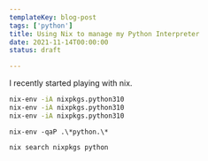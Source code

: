 ```yaml
---
templateKey: blog-post
tags: ['python']
title: Using Nix to manage my Python Interpreter
date: 2021-11-14T00:00:00
status: draft

---
```


I recently started playing with nix.


``` bash
nix-env -iA nixpkgs.python310
nix-env -iA nixpkgs.python310
nix-env -iA nixpkgs.python310
```

```
nix-env -qaP .\*python.\*
```

``` bash
nix search nixpkgs python
```
